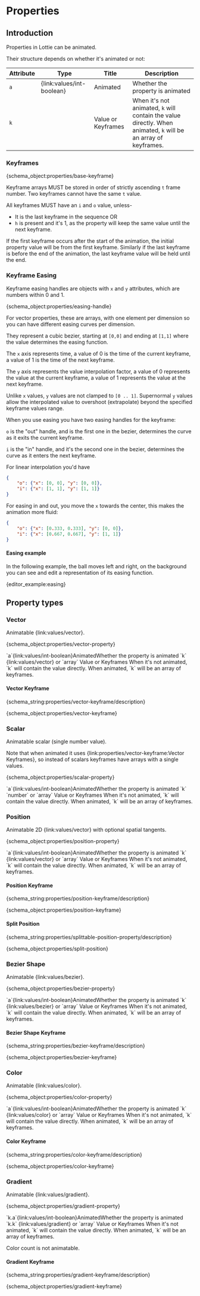 # Properties

## Introduction

Properties in Lottie can be animated.

Their structure depends on whether it's animated or not:

| Attribute | Type | Title | Description |
|-----------|------|-------|-------------|
| `a`       | {link:values/int-boolean} | Animated | Whether the property is animated |
| `k`       | | Value or Keyframes | When it's not animated, `k` will contain the value directly. When animated, `k` will be an array of keyframes. |

<h3 id="base-keyframe">Keyframes</h3>

{schema_object:properties/base-keyframe}

Keyframe arrays MUST be stored in order of strictly ascending `t` frame number. Two keyframes cannot have the same `t` value.

All keyframes MUST have an `i` and `o` value, unless-

* It is the last keyframe in the sequence OR
* `h` is present and it's 1, as the property will keep the same value until the
next keyframe.

If the first keyframe occurs after the start of the animation, the initial property value will be from the first keyframe. Similarly if the last keyframe is before the end of the animation, the last keyframe value will be held until the end.

<h3 id="easing-handle">Keyframe Easing</h3>

Keyframe easing handles are objects with `x` and `y` attributes, which are numbers within 0 and 1.

{schema_object:properties/easing-handle}

For vector properties, these are arrays, with one element
per dimension so you can have different easing curves per dimension.

They represent a cubic bezier, starting at `[0,0]` and ending at `[1,1]` where
the value determines the easing function.

The `x` axis represents time, a value of 0 is the time of the current keyframe,
a value of 1 is the time of the next keyframe.

The `y` axis represents the value interpolation factor, a value of 0
represents the value at the current keyframe, a value of 1 represents the
value at the next keyframe.

Unlike `x` values, `y` values are not clamped to `[0 .. 1]`.  Supernormal `y`
values allow the interpolated value to overshoot (extrapolate) beyond the
specified keyframe values range.

When you use easing you have two easing handles for the keyframe:

`o` is the "out" handle, and is the first one in the bezier, determines the curve
as it exits the current keyframe.


`i` is the "in" handle, and it's the second one in the bezier, determines the curve
as it enters the next keyframe.


For linear interpolation you'd have

```json
{
    "o": {"x": [0, 0], "y": [0, 0]},
    "i": {"x": [1, 1], "y": [1, 1]}
}
```

For easing in and out, you move the `x` towards the center, this makes the animation more fluid:

```json
{
    "o": {"x": [0.333, 0.333], "y": [0, 0]},
    "i": {"x": [0.667, 0.667], "y": [1, 1]}
}
```

<h4>Easing example</h4>
In the following example, the ball moves left and right, on the background you can see and edit a representation of its easing function.

{editor_example:easing}


## Property types


<h3 id="vector-property">Vector</h3>

Animatable {link:values/vector}.

{schema_object:properties/vector-property}
<tr><td>`a`</td><td>{link:values/int-boolean}</td><td>Animated</td><td>Whether the property is animated</td></tr>
<tr><td>`k`</td>
<td>{link:values/vector} or `array`</td>
<td>Value or Keyframes</td>
<td>When it's not animated, `k` will contain the value directly. When animated, `k` will be an array of keyframes.</td>
</tr>


<h4 id="vector-keyframe">Vector Keyframe</h4>

{schema_string:properties/vector-keyframe/description}

{schema_object:properties/vector-keyframe}


<h3 id="scalar-property">Scalar</h3>

Animatable scalar (single number value).

Note that when animated it uses {link:properties/vector-keyframe:Vector Keyframes},
so instead of scalars keyframes have arrays with a single values.

{schema_object:properties/scalar-property}
<tr><td>`a`</td><td>{link:values/int-boolean}</td><td>Animated</td><td>Whether the property is animated</td></tr>
<tr><td>`k`</td>
<td>`number` or `array`</td>
<td>Value or Keyframes</td>
<td>When it's not animated, `k` will contain the value directly. When animated, `k` will be an array of keyframes.</td>
</tr>


<h3 id="position-property">Position</h3>

Animatable 2D {link:values/vector} with optional spatial tangents.

{schema_object:properties/position-property}
<tr><td>`a`</td><td>{link:values/int-boolean}</td><td>Animated</td><td>Whether the property is animated</td></tr>
<tr><td>`k`</td>
<td>{link:values/vector} or `array`</td>
<td>Value or Keyframes</td>
<td>When it's not animated, `k` will contain the value directly. When animated, `k` will be an array of keyframes.</td>
</tr>


<h4 id="position-keyframe">Position Keyframe</h4>

{schema_string:properties/position-keyframe/description}

{schema_object:properties/position-keyframe}

<div id="split-position"></div>
<h4 id="splittable-position-property">Split Position</h4>

{schema_string:properties/splittable-position-property/description}

{schema_object:properties/split-position}

<h3 id="bezier-property">Bezier Shape</h3>

Animatable {link:values/bezier}.

{schema_object:properties/bezier-property}
<tr><td>`a`</td><td>{link:values/int-boolean}</td><td>Animated</td><td>Whether the property is animated</td></tr>
<tr><td>`k`</td>
<td>{link:values/bezier} or `array`</td>
<td>Value or Keyframes</td>
<td>When it's not animated, `k` will contain the value directly. When animated, `k` will be an array of keyframes.</td>
</tr>


<h4 id="bezier-keyframe">Bezier Shape Keyframe</h4>

{schema_string:properties/bezier-keyframe/description}

{schema_object:properties/bezier-keyframe}

<h3 id="color-property">Color</h3>

Animatable {link:values/color}.

{schema_object:properties/color-property}
<tr><td>`a`</td><td>{link:values/int-boolean}</td><td>Animated</td><td>Whether the property is animated</td></tr>
<tr><td>`k`</td>
<td>{link:values/color} or `array`</td>
<td>Value or Keyframes</td>
<td>When it's not animated, `k` will contain the value directly. When animated, `k` will be an array of keyframes.</td>
</tr>


<h4 id="color-keyframe">Color Keyframe</h4>

{schema_string:properties/color-keyframe/description}

{schema_object:properties/color-keyframe}

<h3 id="gradient-property">Gradient</h3>

Animatable {link:values/gradient}.

{schema_object:properties/gradient-property}
<tr><td>`k.a`</td><td>{link:values/int-boolean}</td><td>Animated</td><td>Whether the property is animated</td></tr>
<tr><td>`k.k`</td>
<td>{link:values/gradient} or `array`</td>
<td>Value or Keyframes</td>
<td>When it's not animated, `k` will contain the value directly. When animated, `k` will be an array of keyframes.</td>
</tr>

Color count is not animatable.

<h4 id="gradient-keyframe">Gradient Keyframe</h4>

{schema_string:properties/gradient-keyframe/description}

{schema_object:properties/gradient-keyframe}
